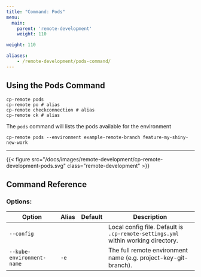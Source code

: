 ```yaml
---
title: "Command: Pods"
menu:
  main:
    parent: 'remote-development'
    weight: 110

weight: 110

aliases:
    - /remote-development/pods-command/
---
```

## Using the Pods Command

```
cp-remote pods
cp-remote po # alias
cp-remote checkconnection # alias
cp-remote ck # alias
```

The `pods` command will lists the pods available for the environment

```
cp-remote pods --environment example-remote-branch feature-my-shiny-new-work
```

***

{{< figure src="/docs/images/remote-development/cp-remote-development-pods.svg" class="remote-development" >}}

## Command Reference

### Options:

Option | Alias | Default | Description
-------|-------|---------|------------
`--config`                |      | | Local config file. Default is `.cp-remote-settings.yml` within working directory.
`--kube-environment-name` | `-e` | | The full remote environment name (e.g. project-key-git-branch).
